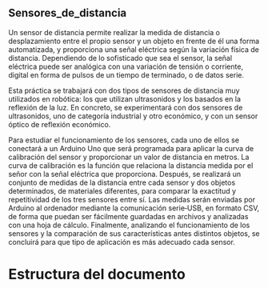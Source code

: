 ## Sensores_de_distancia
Un sensor de distancia permite realizar la medida de distancia o desplazamiento entre el propio sensor y un
objeto en frente de él una forma automatizada, y proporciona una señal eléctrica según la variación física de
distancia. Dependiendo de lo sofisticado que sea el sensor, la señal eléctrica puede ser analógica con una
variación de tensión o corriente, digital en forma de pulsos de un tiempo de terminado, o de datos serie.  

Esta práctica se trabajará con dos tipos de sensores de distancia muy utilizados en robótica: los que utilizan
ultrasonidos y los basados en la reflexión de la luz. En concreto, se experimentará con dos sensores de
ultrasonidos, uno de categoría industrial y otro económico, y con un sensor óptico de reflexión económico.

Para estudiar el funcionamiento de los sensores, cada uno de ellos se conectará a un Arduino Uno que será
programada para aplicar la curva de calibración del sensor y proporcionar un valor de distancia en metros. La
curva de calibración es la función que relaciona la distancia medida por el señor con la señal eléctrica que
proporciona. Después, se realizará un conjunto de medidas de la distancia entre cada sensor y dos objetos
determinados, de materiales diferentes, para comparar la exactitud y repetitividad de los tres sensores entre
sí. Las medidas serán enviadas por Arduino al ordenador mediante la comunicación serie‐USB, en formato CSV,
de forma que puedan ser fácilmente guardadas en archivos y analizadas con una hoja de cálculo. Finalmente,
analizando el funcionamiento de los sensores y la comparación de sus características antes distintos objetos,
se concluirá para que tipo de aplicación es más adecuado cada sensor. 

# Estructura del documento
